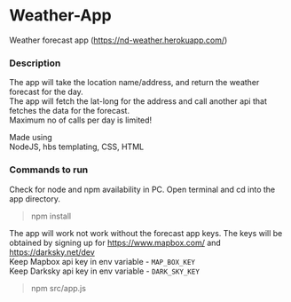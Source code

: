 # Weather-App
Weather forecast app (https://nd-weather.herokuapp.com/)

### Description
The app will take the location name/address, and return the weather forecast for the day.\
The app will fetch the lat-long for the address and call another api that fetches the data for the forecast.\
Maximum no of calls per day is limited!

Made using\
NodeJS, hbs templating, CSS, HTML

### Commands to run
Check for node and npm availability in PC. 
Open terminal and cd into the app directory.
> npm install 

The app will work not work without the forecast app keys.
The keys will be obtained by signing up for https://www.mapbox.com/ and https://darksky.net/dev \
Keep Mapbox api key in env variable - `MAP_BOX_KEY` \
Keep Darksky api key in env variable - `DARK_SKY_KEY`

> npm src/app.js

